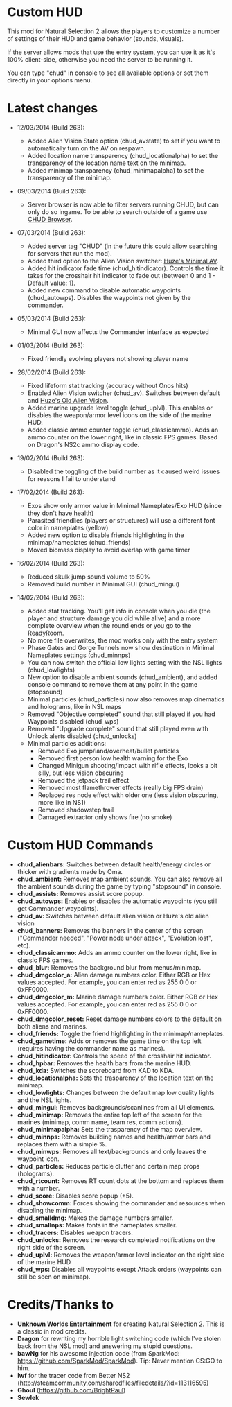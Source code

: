 ﻿Custom HUD
==========

This mod for Natural Selection 2 allows the players to customize a number of settings of their HUD and game behavior (sounds, visuals).

If the server allows mods that use the entry system, you can use it as it's 100% client-side, otherwise you need the server to be running it.

You can type "chud" in console to see all available options or set them directly in your options menu.

Latest changes
==============
- 12/03/2014 (Build 263):
	- Added Alien Vision State option (chud_avstate) to set if you want to automatically turn on the AV on respawn.
	- Added location name transparency (chud_locationalpha) to set the transparency of the location name text on the minimap.
	- Added minimap transparency (chud_minimapalpha) to set the transparency of the minimap.

- 09/03/2014 (Build 263):
	- Server browser is now able to filter servers running CHUD, but can only do so ingame. To be able to search outside of a game use [CHUD Browser](http://steamcommunity.com/sharedfiles/filedetails/?id=236685163).

- 07/03/2014 (Build 263):
	- Added server tag "CHUD" (in the future this could allow searching for servers that run the mod).
	- Added third option to the Alien Vision switcher: [Huze's Minimal AV](http://steamcommunity.com/sharedfiles/filedetails/?id=98879398).
	- Added hit indicator fade time (chud_hitindicator). Controls the time it takes for the crosshair hit indicator to fade out (between 0 and 1 - Default value: 1).
	- Added new command to disable automatic waypoints (chud_autowps). Disables the waypoints not given by the commander.

- 05/03/2014 (Build 263):
	- Minimal GUI now affects the Commander interface as expected

- 01/03/2014 (Build 263):
	- Fixed friendly evolving players not showing player name

- 28/02/2014 (Build 263):
	- Fixed lifeform stat tracking (accuracy without Onos hits)
	- Enabled Alien Vision switcher (chud_av). Switches between default and [Huze's Old Alien Vision](http://steamcommunity.com/sharedfiles/filedetails/?id=201163952).
	- Added marine upgrade level toggle (chud_uplvl). This enables or disables the weapon/armor level icons on the side of the marine HUD.
	- Added classic ammo counter toggle (chud_classicammo). Adds an ammo counter on the lower right, like in classic FPS games. Based on Dragon's NS2c ammo display code.

- 19/02/2014 (Build 263):
	- Disabled the toggling of the build number as it caused weird issues for reasons I fail to understand

- 17/02/2014 (Build 263):
	- Exos show only armor value in Minimal Nameplates/Exo HUD (since they don't have health)
	- Parasited friendlies (players or structures) will use a different font color in nameplates (yellow)
	- Added new option to disable friends highlighting in the minimap/nameplates (chud_friends)
	- Moved biomass display to avoid overlap with game timer

- 16/02/2014 (Build 263):
	- Reduced skulk jump sound volume to 50%
	- Removed build number in Minimal GUI (chud_mingui)

- 14/02/2014 (Build 263):
	- Added stat tracking. You'll get info in console when you die (the player and structure damage you did while alive) and a more complete overview when the round ends or you go to the ReadyRoom.
	- No more file overwrites, the mod works only with the entry system
	- Phase Gates and Gorge Tunnels now show destination in Minimal Nameplates settings (chud_minnps)
	- You can now switch the official low lights setting with the NSL lights (chud_lowlights)
	- New option to disable ambient sounds (chud_ambient), and added console command to remove them at any point in the game (stopsound)
	- Minimal particles (chud_particles) now also removes map cinematics and holograms, like in NSL maps
	- Removed "Objective completed" sound that still played if you had Waypoints disabled (chud_wps)
	- Removed "Upgrade complete" sound that still played even with Unlock alerts disabled (chud_unlocks)
	- Minimal particles additions:
		- Removed Exo jump/land/overheat/bullet particles
		- Removed first person low health warning for the Exo
		- Changed Minigun shooting/impact with rifle effects, looks a bit silly, but less vision obscuring
		- Removed the jetpack trail effect
		- Removed most flamethrower effects (really big FPS drain)
		- Replaced res node effect with older one (less vision obscuring, more like in NS1)
		- Removed shadowstep trail
		- Damaged extractor only shows fire (no smoke)

Custom HUD Commands
===================
- **chud_alienbars:** Switches between default health/energy circles or thicker with gradients made by Oma.
- **chud_ambient:** Removes map ambient sounds. You can also remove all the ambient sounds during the game by typing "stopsound" in console.
- **chud_assists:** Removes assist score popup.
- **chud_autowps:** Enables or disables the automatic waypoints (you still get Commander waypoints).
- **chud_av:** Switches between default alien vision or Huze's old alien vision
- **chud_banners:** Removes the banners in the center of the screen ("Commander needed", "Power node under attack", "Evolution lost", etc).
- **chud_classicammo:** Adds an ammo counter on the lower right, like in classic FPS games.
- **chud_blur:** Removes the background blur from menus/minimap.
- **chud_dmgcolor_a:** Alien damage numbers color. Either RGB or Hex values accepted. For example, you can enter red as 255 0 0 or 0xFF0000.
- **chud_dmgcolor_m:** Marine damage numbers color. Either RGB or Hex values accepted. For example, you can enter red as 255 0 0 or 0xFF0000.
- **chud_dmgcolor_reset:** Reset damage numbers colors to the default on both aliens and marines.
- **chud_friends:** Toggle the friend highlighting in the minimap/nameplates.
- **chud_gametime:** Adds or removes the game time on the top left (requires having the commander name as marines).
- **chud_hitindicator:** Controls the speed of the crosshair hit indicator.
- **chud_hpbar:** Removes the health bars from the marine HUD.
- **chud_kda:** Switches the scoreboard from KAD to KDA.
- **chud_locationalpha:** Sets the trasparency of the location text on the minimap.
- **chud_lowlights:** Changes between the default map low quality lights and the NSL lights.
- **chud_mingui:** Removes backgrounds/scanlines from all UI elements.
- **chud_minimap:** Removes the entire top left of the screen for the marines (minimap, comm name, team res, comm actions).
- **chud_minimapalpha:** Sets the trasparency of the map overview.
- **chud_minnps:** Removes building names and health/armor bars and replaces them with a simple %.
- **chud_minwps:** Removes all text/backgrounds and only leaves the waypoint icon.
- **chud_particles:** Reduces particle clutter and certain map props (holograms).
- **chud_rtcount:** Removes RT count dots at the bottom and replaces them with a number.
- **chud_score:** Disables score popup (+5).
- **chud_showcomm:** Forces showing the commander and resources when disabling the minimap.
- **chud_smalldmg:** Makes the damage numbers smaller.
- **chud_smallnps:** Makes fonts in the nameplates smaller.
- **chud_tracers:** Disables weapon tracers.
- **chud_unlocks:** Removes the research completed notifications on the right side of the screen.
- **chud_uplvl:** Removes the weapon/armor level indicator on the right side of the marine HUD
- **chud_wps:** Disables all waypoints except Attack orders (waypoints can still be seen on minimap).

Credits/Thanks to
=================
- **Unknown Worlds Entertainment** for creating Natural Selection 2. This is a classic in mod credits.
- **Dragon** for rewriting my horrible light switching code (which I've stolen back from the NSL mod) and answering my stupid questions.
- **bawNg** for his awesome injection code (from SparkMod: https://github.com/SparkMod/SparkMod). Tip: Never mention CS:GO to him.
- **lwf** for the tracer code from Better NS2 (http://steamcommunity.com/sharedfiles/filedetails/?id=113116595)
- **Ghoul** (https://github.com/BrightPaul)
- **Sewlek** 